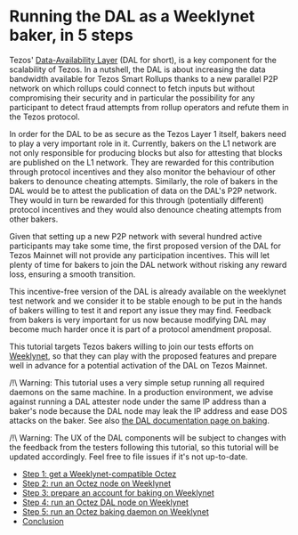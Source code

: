 # Running the DAL as a Weeklynet baker, in 5 steps

Tezos' [Data-Availability Layer](https://tezos.gitlab.io/shell/dal.html) (DAL for short), is a key component for the scalability of Tezos. In a nutshell, the DAL is about increasing the data bandwidth available for Tezos Smart Rollups thanks to a new parallel P2P network on which rollups could connect to fetch inputs but without compromising their security and in particular the possibility for any participant to detect fraud attempts from rollup operators and refute them in the Tezos protocol.

In order for the DAL to be as secure as the Tezos Layer 1 itself, bakers need to play a very important role in it. Currently, bakers on the L1 network are not only responsible for producing blocks but also for attesting that blocks are published on the L1 network. They are rewarded for this contribution through protocol incentives and they also monitor the behaviour of other bakers to denounce cheating attempts. Similarly, the role of bakers in the DAL would be to attest the publication of data on the DAL's P2P network. They would in turn be rewarded for this through (potentially different) protocol incentives and they would also denounce cheating attempts from other bakers.

Given that setting up a new P2P network with several hundred active participants may take some time, the first proposed version of the DAL for Tezos Mainnet will not provide any participation incentives. This will let plenty of time for bakers to join the DAL network without risking any reward loss, ensuring a smooth transition.

This incentive-free version of the DAL is already available on the weeklynet test network and we consider it to be stable enough to be put in the hands of bakers willing to test it and report any issue they may find. Feedback from bakers is very important for us now because modifying DAL may become much harder once it is part of a protocol amendment proposal.

This tutorial targets Tezos bakers willing to join our tests efforts on [Weeklynet](https://teztnets.xyz/weeklynet-about), so that they can play with the proposed features and prepare well in advance for a potential activation of the DAL on Tezos Mainnet.

/!\ Warning: This tutorial uses a very simple setup running all required daemons on the same machine. In a production environment, we advise against running a DAL attester node under the same IP address than a baker's node because the DAL node may leak the IP address and ease DOS attacks on the baker. See also [the DAL documentation page on baking](https://tezos.gitlab.io/shell/dal_bakers.html).

/!\ Warning: The UX of the DAL components will be subject to changes with the feedback from the testers following this tutorial, so this tutorial will be updated accordingly. Feel free to file issues if it's not up-to-date.

- [Step 1: get a Weeklynet-compatible Octez](./running-the-dal-as-a-weeklynet-baker-in-5-steps/get-octez)
- [Step 2: run an Octez node on Weeklynet](./running-the-dal-as-a-weeklynet-baker-in-5-steps/run-node)
- [Step 3: prepare an account for baking on Weeklynet](./running-the-dal-as-a-weeklynet-baker-in-5-steps/prepare-account)
- [Step 4: run an Octez DAL node on Weeklynet](./running-the-dal-as-a-weeklynet-baker-in-5-steps/run-dal-node)
- [Step 5: run an Octez baking daemon on Weeklynet](./running-the-dal-as-a-weeklynet-baker-in-5-steps/run-baker)
- [Conclusion](./running-the-dal-as-a-weeklynet-baker-in-5-steps/conclusion)
